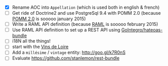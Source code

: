 - [x] Rename AOC into `Appellation` (which is used both in english & french)
- [ ] Get ride of Doctrine2 and use PostgreSql 9.4 with POMM 2.0 (because [POMM 2.0](http://www.pomm-project.org/) is sooooo january 2015)
- [ ] Write a RAML API definition (because [RAML](http://raml.org/) is sooooo february 2015)
- [ ] Use RAML API definition to set up a REST API using [GoIntegro/hateoas-bundle](https://github.com/GoIntegro/hateoas-bundle)
- [ ] i18N all the things!
- [ ] start with the [Vins de Loire](http://www.vinsvaldeloire.fr/SiteGP/FR/)
- [ ] Add a `millésime` / `vintage` entity: http://goo.gl/k7R0nS
- [ ] Evaluate https://github.com/stanlemon/rest-bundle

